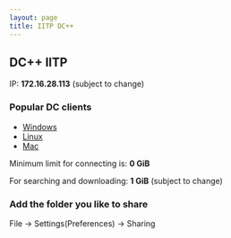 ```yaml
---
layout: page
title: IITP DC++
---
```


## DC++ IITP

IP: **172.16.28.113** (subject to change) 

### Popular DC clients

* [Windows](http://dcplusplus.sourceforge.net/)
* [Linux](https://launchpad.net/linuxdcpp)
* [Mac](http://www.cornelldc.com/)

Minimum limit for connecting is: **0 GiB**

For searching and downloading: **1 GiB** (subject to change) 

### Add the folder you like to share

File -> Settings(Preferences) -> Sharing